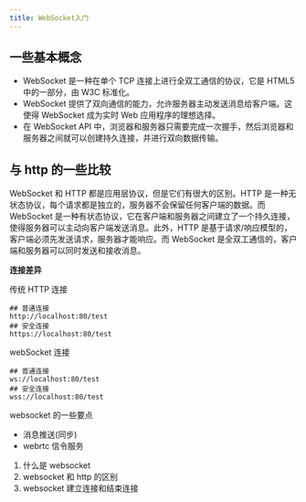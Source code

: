 ```yaml
---
title: WebSocket入门
---
```


## 一些基本概念

- WebSocket 是一种在单个 TCP 连接上进行全双工通信的协议，它是 HTML5 中的一部分，由 W3C 标准化。
- WebSocket 提供了双向通信的能力，允许服务器主动发送消息给客户端。这使得 WebSocket 成为实时 Web 应用程序的理想选择。
- 在 WebSocket API 中，浏览器和服务器只需要完成一次握手，然后浏览器和服务器之间就可以创建持久连接，并进行双向数据传输。

## 与 http 的一些比较

WebSocket 和 HTTP 都是应用层协议，但是它们有很大的区别。HTTP 是一种无状态协议，每个请求都是独立的，服务器不会保留任何客户端的数据。而 WebSocket 是一种有状态协议，它在客户端和服务器之间建立了一个持久连接，使得服务器可以主动向客户端发送消息。此外，HTTP 是基于请求/响应模型的，客户端必须先发送请求，服务器才能响应。而 WebSocket 是全双工通信的，客户端和服务器可以同时发送和接收消息。

**连接差异**

传统 HTTP 连接

```shell
## 普通连接
http://localhost:80/test
## 安全连接
https://localhost:80/test
```

webSocket 连接

```shell
## 普通连接
ws://localhost:80/test
## 安全连接
wss://localhost:80/test
```

websocket 的一些要点

- 消息推送(同步)
- webrtc 信令服务

1. 什么是 websocket
2. websocket 和 http 的区别
3. websocket 建立连接和结束连接
